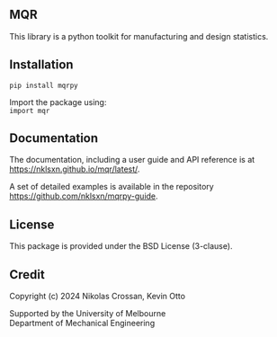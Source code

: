 MQR
---
This library is a python toolkit for manufacturing and design statistics.

Installation
------------
`pip install mqrpy`

Import the package using:<br>
`import mqr`

Documentation
-------------
The documentation, including a user guide and API reference is at https://nklsxn.github.io/mqr/latest/.

A set of detailed examples is available in the repository https://github.com/nklsxn/mqrpy-guide.

License
-------
This package is provided under the BSD License (3-clause).

Credit
------
Copyright (c) 2024 Nikolas Crossan, Kevin Otto

Supported by the University of Melbourne<br>
Department of Mechanical Engineering

